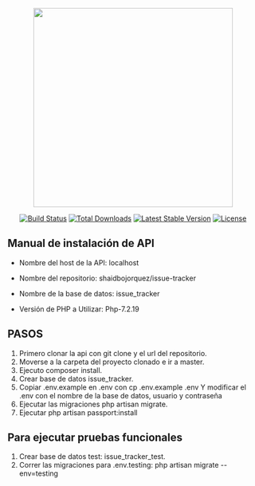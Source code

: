 <p align="center"><img src="https://res.cloudinary.com/dtfbvvkyp/image/upload/v1566331377/laravel-logolockup-cmyk-red.svg" width="400"></p>

<p align="center">
<a href="https://travis-ci.org/laravel/framework"><img src="https://travis-ci.org/laravel/framework.svg" alt="Build Status"></a>
<a href="https://packagist.org/packages/laravel/framework"><img src="https://poser.pugx.org/laravel/framework/d/total.svg" alt="Total Downloads"></a>
<a href="https://packagist.org/packages/laravel/framework"><img src="https://poser.pugx.org/laravel/framework/v/stable.svg" alt="Latest Stable Version"></a>
<a href="https://packagist.org/packages/laravel/framework"><img src="https://poser.pugx.org/laravel/framework/license.svg" alt="License"></a>
</p>

## Manual de instalación de API

- Nombre del host de la API:
    localhost
- Nombre del repositorio:
    shaidbojorquez/issue-tracker

- Nombre de la base de datos:
    issue_tracker

- Versión de PHP a Utilizar:
    Php-7.2.19


## PASOS

1. Primero clonar la api con git clone y el url del repositorio.
2. Moverse a la carpeta del proyecto clonado e ir a master.
3. Ejecuto composer install.
4. Crear base de datos issue_tracker.
5. Copiar .env.example en .env con cp .env.example .env Y modificar el .env con el nombre de la base de datos, usuario y contraseña
6. Ejecutar las migraciones php artisan migrate.
7. Ejecutar php artisan passport:install


## Para ejecutar pruebas funcionales
1. Crear base de datos test: issue_tracker_test.
2. Correr las migraciones para .env.testing: php artisan migrate --env=testing

